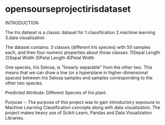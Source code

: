 # opensourseprojectirisdataset

INTRODUCTION 

The Iris dataset is a classic dataset for
 1.classification
 2.machine learning
 3.data visualization

The dataset contains:
3 classes (different Iris species) with 50 samples each, and then four numeric properties about those classes: 
1)Sepal Length
2)Sepal Width
3)Petal Length
4)Petal Width

One species, Iris Setosa, is "linearly separable" from the other two. 
This means that we can draw a line (or a hyperplane in higher-dimensional spaces) between Iris Setosa samples and samples corresponding to the other two species.

Predicted Attribute: Different Species of Iris plant.


Purpose :-
The purpose of this project was to gain introductory exposure to Machine Learning Classification concepts along with data visualization. The project makes heavy use of Scikit-Learn, Pandas and Data Visualization Libraries.
